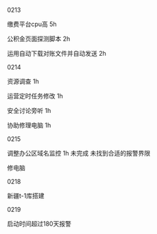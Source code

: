 0213

缴费平台cpu高 5h

公积金页面探测脚本 2h

运用自动下载对账文件并自动发送 2h

0214

资源调查 1h

运营定时任务修改 1h

安全讨论旁听 1h

协助修理电脑 1h

0215

调整办公区域名监控 1h 未完成 未找到合适的报警界限

修电脑





0218

新疆t-1库搭建

0219

启动时间超过180天报警